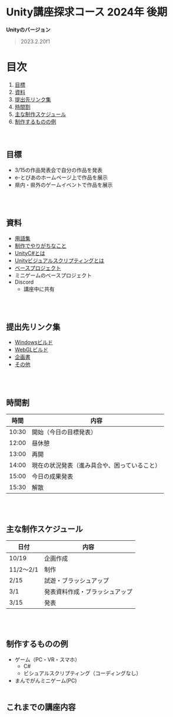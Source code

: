 # Unity講座探求コース 2024年 後期
**Unityのバージョン**<br>
>2023.2.20f1
# 目次
1. [目標](#目標)
2. [資料](#資料)
3. [提出先リンク集](#提出先リンク集)
4. [時間割](#時間割)
5. [主な制作スケジュール](#主な制作スケジュール)
6. [制作するものの例](#制作するものの例)
<br><br><br>
## 目標
- 3/15の作品発表会で自分の作品を発表
- e-とぴあのホームページ上で作品を展示
- 県内・県外のゲームイベントで作品を展示

<br><br>
## 資料
- [用語集](https://github.com/UnityAdvancedLesson/BaseProject/blob/Documents/%E7%94%A8%E8%AA%9E%E9%9B%86.md)
- [制作でやりがちなこと](https://github.com/UnityAdvancedLesson/BaseProject/blob/Documents/%E3%82%84%E3%82%8A%E3%81%8C%E3%81%A1%E3%81%AA%E3%81%93%E3%81%A8.md)
- [UnityC#とは](https://github.com/UnityAdvancedLesson/BaseProject/blob/Documents/UnityC%23%E3%81%A8%E3%81%AF.md)
- [Unityビジュアルスクリプティングとは](https://github.com/UnityAdvancedLesson/BaseProject/blob/Documents/Unity%E3%83%93%E3%82%B8%E3%83%A5%E3%82%A2%E3%83%AB%E3%82%B9%E3%82%AF%E3%83%AA%E3%83%97%E3%83%86%E3%82%A3%E3%83%B3%E3%82%B0%E3%81%A8%E3%81%AF.md)
- [ベースプロジェクト](https://github.com/UnityAdvancedLesson/BaseProject)
- ミニゲームのベースプロジェクト
- Discord
  - 講座中に共有
  
<br><br>
## 提出先リンク集
- [Windowsビルド](https://drive.google.com/drive/folders/12xcJa-lr9gkOfNfLzm9MK1VFvCeh2ARY?usp=sharing)
- [WebGLビルド](https://drive.google.com/drive/folders/144XjyezHUWu6-RE5XyoiUanMBE3jz6PS?usp=sharing)
- [企画書](https://drive.google.com/drive/folders/1WXvHG6pZ0147IXDzG_TjsR8-hsY0BM-3?usp=sharing)
- [その他](https://drive.google.com/drive/folders/1IrxExkLC-ibfCwIIPRIUXLRoM_Lcjdhj?usp=sharing)
  
<br><br>
## 時間割
| 時間  | 内容                                        |
|-------|---------------------------------------------|
| 10:30 | 開始（今日の目標発表）                     |
| 12:00 | 昼休憩                                      |
| 13:00 | 再開                                        |
| 14:00 | 現在の状況発表（進み具合や、困っていること）|
| 15:00 | 今日の成果発表                              |
| 15:30 | 解散                                        |

<br><br>

## 主な制作スケジュール
| 日付         | 内容                         |
|--------------|------------------------------|
| 10/19        | 企画作成                     |
| 11/2～2/1    | 制作                         |
| 2/15         | 試遊・ブラッシュアップ       |
| 3/1          | 発表資料作成・ブラッシュアップ |
| 3/15         | 発表                         |

<br><br>

## 制作するものの例
- ゲーム（PC・VR・スマホ）
    - C# 
    - ビシュアルスクリプティング（コーディングなし）
- まんでがんミニゲーム(PC)
<br><br>

## これまでの講座内容
